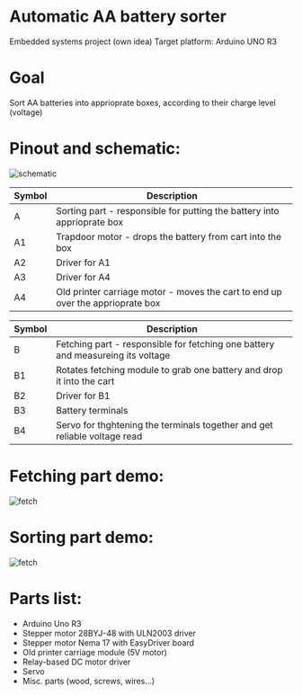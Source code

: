 # Automatic AA battery sorter
Embedded systems project (own idea)
Target platform: Arduino UNO R3
# Goal
Sort AA batteries into apprioprate boxes, according to their charge level (voltage)
# Pinout and schematic:
![schematic](https://github.com/roman-oberenkowski/SW-AA_Sorter/blob/main/resources/schematic.PNG)

Symbol | Description
------------ | -------------
A | Sorting part - responsible for putting the battery into apprioprate box
 A1 | Trapdoor motor - drops the battery from cart into the box
 A2 | Driver for A1
 A3 | Driver for A4
 A4 | Old printer carriage motor - moves the cart to end up over the apprioprate box
 
Symbol | Description
------------ | -------------
B | Fetching part - responsible for fetching one battery and measureing its voltage
 B1 | Rotates fetching module to grab one battery and drop it into the cart
 B2 | Driver for B1
 B3 | Battery terminals
 B4 | Servo for thghtening the terminals together and get reliable voltage read

# Fetching part demo:
![fetch](https://github.com/roman-oberenkowski/SW-AA_Sorter/blob/main/resources/fetch.gif)
# Sorting part demo:
![fetch](https://github.com/roman-oberenkowski/SW-AA_Sorter/blob/main/resources/drop.gif)

# Parts list:
- Arduino Uno R3
- Stepper motor 28BYJ-48 with ULN2003 driver
- Stepper motor Nema 17 with EasyDriver board
- Old printer carriage module (5V motor)
- Relay-based DC motor driver
- Servo 
- Misc. parts (wood, screws, wires...)

